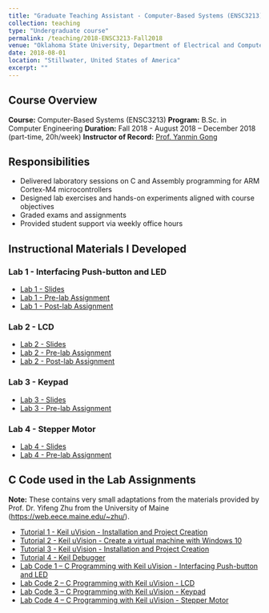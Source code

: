 ```yaml
---
title: "Graduate Teaching Assistant - Computer-Based Systems (ENSC3213) - Fall 2018"
collection: teaching
type: "Undergraduate course"
permalink: /teaching/2018-ENSC3213-Fall2018
venue: "Oklahoma State University, Department of Electrical and Computer Engineering"
date: 2018-08-01
location: "Stillwater, United States of America"
excerpt: ""
---
```


## Course Overview

**Course:** Computer-Based Systems (ENSC3213)
**Program:** B.Sc. in Computer Engineering
**Duration:** Fall 2018 - August 2018 – December 2018 (part-time, 20h/week) 
**Instructor of Record:** [Prof. Yanmin Gong](https://yanmingong.github.io/)

## Responsibilities

- Delivered laboratory sessions on C and Assembly programming for ARM Cortex-M4 microcontrollers 
- Designed lab exercises and hands-on experiments aligned with course objectives 
- Graded exams and assignments 
- Provided student support via weekly office hours

## Instructional Materials I Developed

### Lab 1 - Interfacing Push-button and LED
- [Lab 1 - Slides](/files/teaching/ENSC3213/Fall2018/Slides_Lab1.pdf)
- [Lab 1 - Pre-lab Assignment](/files/teaching/ENSC3213/Fall2018/Assignments_Lab1_Pre-Lab.pdf)
- [Lab 1 - Post-lab Assignment](/files/teaching/ENSC3213/Fall2018/Assignments_Lab1_Post-lab.pdf)

### Lab 2 - LCD
- [Lab 2 - Slides](/files/teaching/ENSC3213/Fall2018/Slides_Lab2.pdf)
- [Lab 2 - Pre-lab Assignment](/files/teaching/ENSC3213/Fall2018/Assignments_Lab2_Pre-Lab.pdf)
- [Lab 2 - Post-lab Assignment](/files/teaching/ENSC3213/Fall2018/Assignments_Lab2_Post-lab.pdf)

### Lab 3 - Keypad
- [Lab 3 - Slides](/files/teaching/ENSC3213/Fall2018/Slides_Lab3.pdf)
- [Lab 3 - Pre-lab Assignment](/files/teaching/ENSC3213/Fall2018/Assignments_Lab3_Pre-Lab.pdf)

### Lab 4 - Stepper Motor
- [Lab 4 - Slides](/files/teaching/ENSC3213/Fall2018/Slides_Lab4.pdf)
- [Lab 4 - Pre-lab Assignment](/files/teaching/ENSC3213/Fall2018/Assignments_Lab4_Pre-Lab.pdf)


## C Code used in the Lab Assignments 
**Note:** These contains very small adaptations from the materials provided by Prof. Dr. Yifeng Zhu from the University of Maine (https://web.eece.maine.edu/~zhu/).
- [Tutorial 1 - Keil uVision - Installation and Project Creation](/files/teaching/ENSC3213/Fall2018/Tutorial1.pdf)
- [Tutorial 2 - Keil uVision - Create a virtual machine with Windows 10](/files/teaching/ENSC3213/Fall2018/Tutorial2.pdf)
- [Tutorial 3 - Keil uVision - Installation and Project Creation](/files/teaching/ENSC3213/Fall2018/Tutorial3.pdf)
- [Tutorial 4 - Keil Debugger](/files/teaching/ENSC3213/Fall2018/Tutorial4.pdf)
- [Lab Code 1 – C Programming with Keil uVision - Interfacing Push-button and LED](/files/teaching/ENSC3213/Fall2018/Code_Lab1.zip)
- [Lab Code 2 – C Programming with Keil uVision - LCD](/files/teaching/ENSC3213/Fall2018/Code_Lab2.zip)
- [Lab Code 3 – C Programming with Keil uVision - Keypad](/files/teaching/ENSC3213/Fall2018/Code_Lab3.zip)
- [Lab Code 4 – C Programming with Keil uVision - Stepper Motor](/files/teaching/ENSC3213/Fall2018/Code_Lab4.zip)


